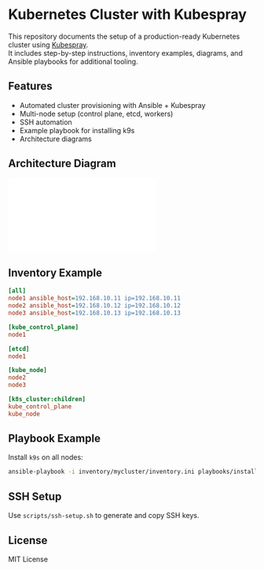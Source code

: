 
# Kubernetes Cluster with Kubespray

This repository documents the setup of a production-ready Kubernetes cluster using [Kubespray](https://github.com/kubernetes-sigs/kubespray).  
It includes step-by-step instructions, inventory examples, diagrams, and Ansible playbooks for additional tooling.

## Features
- Automated cluster provisioning with Ansible + Kubespray
- Multi-node setup (control plane, etcd, workers)
- SSH automation
- Example playbook for installing k9s
- Architecture diagrams

## Architecture Diagram
![Cluster Architecture](diagrams/architecture.mmd)

## Inventory Example
```ini
[all]
node1 ansible_host=192.168.10.11 ip=192.168.10.11
node2 ansible_host=192.168.10.12 ip=192.168.10.12
node3 ansible_host=192.168.10.13 ip=192.168.10.13

[kube_control_plane]
node1

[etcd]
node1

[kube_node]
node2
node3

[k8s_cluster:children]
kube_control_plane
kube_node
```

## Playbook Example
Install `k9s` on all nodes:
```bash
ansible-playbook -i inventory/mycluster/inventory.ini playbooks/install-k9s.yml
```

## SSH Setup
Use `scripts/ssh-setup.sh` to generate and copy SSH keys.

## License
MIT License
